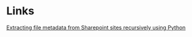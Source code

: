 <h1>Links</h1>
<a href="https://github.com/niarthgin/Scripting/wiki/Extracting-file-metadata-from-Sharepoint-sites-recursively-using-Python">Extracting file metadata from Sharepoint sites recursively using Python</a>
